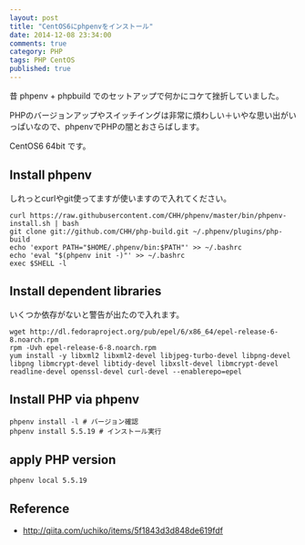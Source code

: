```yaml
---
layout: post
title: "CentOS6にphpenvをインストール"
date: 2014-12-08 23:34:00
comments: true
category: PHP
tags: PHP CentOS
published: true
---
```


昔 phpenv + phpbuild でのセットアップで何かにコケて挫折していました。

PHPのバージョンアップやスイッチイングは非常に煩わしい＋いやな思い出がいっぱいなので、phpenvでPHPの闇とおさらばします。

CentOS6 64bit です。

## Install phpenv

しれっとcurlやgit使ってますが使いますので入れてください。

```
curl https://raw.githubusercontent.com/CHH/phpenv/master/bin/phpenv-install.sh | bash
git clone git://github.com/CHH/php-build.git ~/.phpenv/plugins/php-build
echo 'export PATH="$HOME/.phpenv/bin:$PATH"' >> ~/.bashrc
echo 'eval "$(phpenv init -)"' >> ~/.bashrc
exec $SHELL -l
```

## Install dependent libraries

いくつか依存がないと警告が出たので入れます。

```
wget http://dl.fedoraproject.org/pub/epel/6/x86_64/epel-release-6-8.noarch.rpm
rpm -Uvh epel-release-6-8.noarch.rpm
yum install -y libxml2 libxml2-devel libjpeg-turbo-devel libpng-devel libpng libmcrypt-devel libtidy-devel libxslt-devel libmcrypt-devel readline-devel openssl-devel curl-devel --enablerepo=epel
```

## Install PHP via phpenv

```
phpenv install -l # バージョン確認
phpenv install 5.5.19 # インストール実行
```

## apply PHP version

```
phpenv local 5.5.19
```

## Reference

- <http://qiita.com/uchiko/items/5f1843d3d848de619fdf>


